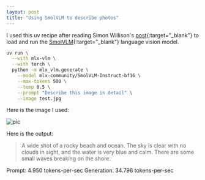 ```yaml
---
layout: post
title: "Using SmolVLM to describe photos"
---
```


I used this uv recipe after reading Simon Willison's [post](https://simonwillison.net/2024/Nov/28/smolvlm/){:target="_blank"} to load and run the [SmolVLM](https://huggingface.co/blog/smolvlm){:target="_blank"} language vision model.

```bash
uv run \
  --with mlx-vlm \
  --with torch \
  python -m mlx_vlm.generate \
    --model mlx-community/SmolVLM-Instruct-bf16 \
    --max-tokens 500 \
    --temp 0.5 \
    --prompt "Describe this image in detail" \
    --image test.jpg
```



Here is the image I used:

![pic]({{site.url}}/images/test.jpg)

Here is the output:

> A wide shot of a rocky beach and ocean. The sky is clear with no clouds in sight, and the water is very blue and calm. There are some small waves breaking on the shore.



Prompt: 4.950 tokens-per-sec
Generation: 34.796 tokens-per-sec




